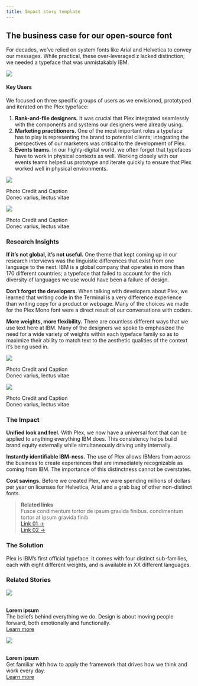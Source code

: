 ```yaml
---
title: Impact story template
---
```


<grid>
<column lg="5" offset_lg="4">

## **The business case for our open-source font**

</column>
<column lg="7" offset_lg="4">

<p size="xl">For decades, we’ve relied on system
fonts like Arial and Helvetica to convey
our messages. While practical, these over-leveraged z lacked distinction; we needed a typeface that was unmistakably IBM.</p>

<icon name="PlexArrowDown"></icon>

</column>
</grid>
<grid>
<column lg="16">

<img src="https://via.placeholder.com/1500x600.png/e7e7e7/e7e7e7"/>

</column>
</grid>
<grid>
<column lg="7" offset_lg="4">

#### Key Users

<p size="xl">We focused on three specific groups of users as we envisioned, prototyped and iterated on the Plex typeface:</p>

1. **Rank-and-file designers.** It was crucial that Plex integrated seamlessly with the components and systems our designers were already using.
2. **Marketing practitioners.** One of the most important roles a typeface has to play is representing the brand to potential clients; integrating the perspectives of our marketers was critical to the development of Plex.
3. **Events teams.** In our highly-digital world, we often forget that typefaces have to work in physical contexts as well. Working closely with our events teams helped us prototype and iterate quickly to ensure that Plex worked well in physical environments.

</column>
<column lg="8" offset_lg="4">

<img src="https://via.placeholder.com/800x500.png/e7e7e7/e7e7e7">
<p size="sm">Photo Credit and Caption<br>Donec varius, lectus vitae </p>

</column>
<column lg="4">

<img src="https://via.placeholder.com/800.png/e7e7e7/e7e7e7">
<p size="sm">Photo Credit and Caption<br>Donec varius, lectus vitae </p>

</column>
</grid>
<grid>
<column lg="7" offset_lg="4">

### Research Insights

**If it’s not global, it’s not useful.** One theme that kept coming up in our research interviews was the linguistic differences that exist from one language to the next. IBM is a global company that operates in more than 170 different countries; a typeface that failed to account for the rich diversity of languages we use would have been a failure of design.

**Don’t forget the developers.** When talking with developers about Plex, we learned that writing code in the Terminal is a very difference experience than writing copy for a product or webpage. Many of the choices we made for the Plex Mono font were a direct result of our conversations with coders.

**More weights, more flexibility.** There are countless different ways that we use text here at IBM. Many of the designers we spoke to emphasized the need for a wide variety of weights within each typeface family so as to maximize their ability to match text to the aesthetic qualities of the context it’s being used in.

</column>
<column lg="4" offset_lg="4">

<img src="https://via.placeholder.com/800x400.png/e7e7e7/e7e7e7">
<p size="sm">Photo Credit and Caption<br>Donec varius, lectus vitae </p>

</column>
<column lg="6">

<img src="https://via.placeholder.com/800x600.png/e7e7e7/e7e7e7">
<p size="sm">Photo Credit and Caption<br>Donec varius, lectus vitae </p>

</column>
</grid>
</grid>
<grid>
<column lg="12" offset_lg="4">

### The Impact

</column>
<column lg="7" offset_lg="4">

**Unified look and feel.** With Plex, we now have a universal font that can
be applied to anything everything IBM does. This consistency helps build brand equity externally while simultaneously driving unity internally.

**Instantly identifiable IBM-ness.** The use of Plex allows IBMers from across the business to create experiences that are immediately recognizable as coming from IBM. The importance of this distinctness cannot be overstates.

**Cost savings.** Before we created Plex, we were spending millions of dollars per year on licenses for Helvetica, Arial and a grab bag of other non-distinct fonts.

</column>
<column lg="3">

> **Related links**  
> Fusce condimentum tortor de ipsum gravida finibus. condimentum tortor at ipsum gravida finib  
> [Link 01 →](#)  
> [Link 02 →](#)

</column>
</grid>
<grid>
<column lg="7" offset_lg="4">

### The Solution

Plex is IBM’s first official typeface. It comes with four distinct sub-families, each with eight different weights, and is available in XX different languages.

</column>
</grid>
<grid background="white">
<column lg="8">

### Related Stories

</column>
<column lg="4">

<img src="https://via.placeholder.com/290x150.png/e7e7e7/e7e7e7">

<p size="sm"><br><strong>Lorem ipsum</strong><br>
The beliefs behind everything we do. Design is about moving people forward, both emotionally and functionally.<br>
<a href="#">Learn more</a></p>

</column>
<column lg="4">

<img src="https://via.placeholder.com/290x150.png/e7e7e7/e7e7e7">

<p size="sm"><br><strong>Lorem ipsum</strong><br>
Get familiar with how to apply the framework that drives how we think and work every day. <br><a href="#">Learn more</a></p>

</column>
</grid>
